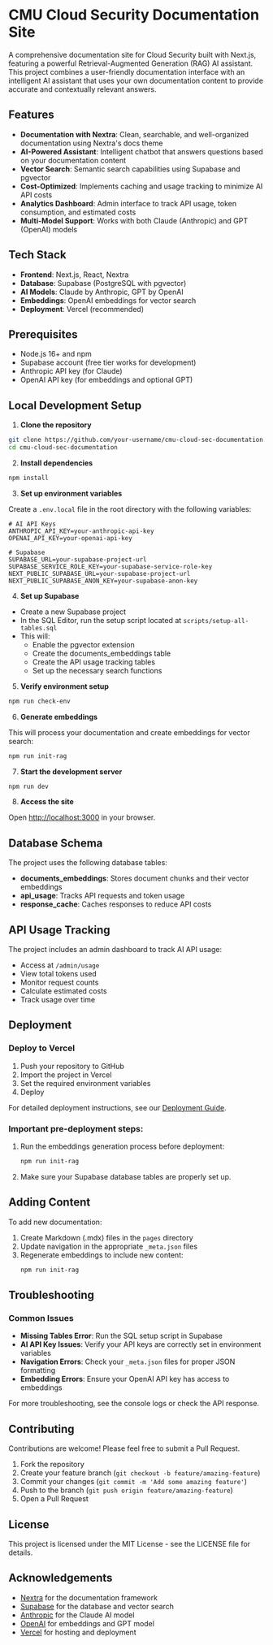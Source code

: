# CMU Cloud Security Documentation Site

A comprehensive documentation site for Cloud Security built with Next.js, featuring a powerful Retrieval-Augmented Generation (RAG) AI assistant. This project combines a user-friendly documentation interface with an intelligent AI assistant that uses your own documentation content to provide accurate and contextually relevant answers.

## Features

- **Documentation with Nextra**: Clean, searchable, and well-organized documentation using Nextra's docs theme
- **AI-Powered Assistant**: Intelligent chatbot that answers questions based on your documentation content
- **Vector Search**: Semantic search capabilities using Supabase and pgvector
- **Cost-Optimized**: Implements caching and usage tracking to minimize AI API costs
- **Analytics Dashboard**: Admin interface to track API usage, token consumption, and estimated costs
- **Multi-Model Support**: Works with both Claude (Anthropic) and GPT (OpenAI) models

## Tech Stack

- **Frontend**: Next.js, React, Nextra
- **Database**: Supabase (PostgreSQL with pgvector)
- **AI Models**: Claude by Anthropic, GPT by OpenAI
- **Embeddings**: OpenAI embeddings for vector search
- **Deployment**: Vercel (recommended)

## Prerequisites

- Node.js 16+ and npm
- Supabase account (free tier works for development)
- Anthropic API key (for Claude)
- OpenAI API key (for embeddings and optional GPT)

## Local Development Setup

1. **Clone the repository**

```bash
git clone https://github.com/your-username/cmu-cloud-sec-documentation.git
cd cmu-cloud-sec-documentation
```

2. **Install dependencies**

```bash
npm install
```

3. **Set up environment variables**

Create a `.env.local` file in the root directory with the following variables:

```
# AI API Keys
ANTHROPIC_API_KEY=your-anthropic-api-key
OPENAI_API_KEY=your-openai-api-key

# Supabase
SUPABASE_URL=your-supabase-project-url
SUPABASE_SERVICE_ROLE_KEY=your-supabase-service-role-key
NEXT_PUBLIC_SUPABASE_URL=your-supabase-project-url
NEXT_PUBLIC_SUPABASE_ANON_KEY=your-supabase-anon-key
```

4. **Set up Supabase**

- Create a new Supabase project
- In the SQL Editor, run the setup script located at `scripts/setup-all-tables.sql`
- This will:
  - Enable the pgvector extension
  - Create the documents_embeddings table
  - Create the API usage tracking tables
  - Set up the necessary search functions

5. **Verify environment setup**

```bash
npm run check-env
```

6. **Generate embeddings**

This will process your documentation and create embeddings for vector search:

```bash
npm run init-rag
```

7. **Start the development server**

```bash
npm run dev
```

8. **Access the site**

Open [http://localhost:3000](http://localhost:3000) in your browser.

## Database Schema

The project uses the following database tables:

- **documents_embeddings**: Stores document chunks and their vector embeddings
- **api_usage**: Tracks API requests and token usage
- **response_cache**: Caches responses to reduce API costs

## API Usage Tracking

The project includes an admin dashboard to track AI API usage:

- Access at `/admin/usage`
- View total tokens used
- Monitor request counts
- Calculate estimated costs
- Track usage over time

## Deployment

### Deploy to Vercel

1. Push your repository to GitHub
2. Import the project in Vercel
3. Set the required environment variables
4. Deploy

For detailed deployment instructions, see our [Deployment Guide](docs/deployment.md).

### Important pre-deployment steps:

1. Run the embeddings generation process before deployment:
   ```bash
   npm run init-rag
   ```
2. Make sure your Supabase database tables are properly set up.

## Adding Content

To add new documentation:

1. Create Markdown (.mdx) files in the `pages` directory
2. Update navigation in the appropriate `_meta.json` files
3. Regenerate embeddings to include new content:
   ```bash
   npm run init-rag
   ```

## Troubleshooting

### Common Issues

- **Missing Tables Error**: Run the SQL setup script in Supabase
- **AI API Key Issues**: Verify your API keys are correctly set in environment variables
- **Navigation Errors**: Check your `_meta.json` files for proper JSON formatting
- **Embedding Errors**: Ensure your OpenAI API key has access to embeddings

For more troubleshooting, see the console logs or check the API response.

## Contributing

Contributions are welcome! Please feel free to submit a Pull Request.

1. Fork the repository
2. Create your feature branch (`git checkout -b feature/amazing-feature`)
3. Commit your changes (`git commit -m 'Add some amazing feature'`)
4. Push to the branch (`git push origin feature/amazing-feature`)
5. Open a Pull Request

## License

This project is licensed under the MIT License - see the LICENSE file for details.

## Acknowledgements

- [Nextra](https://nextra.site/) for the documentation framework
- [Supabase](https://supabase.com/) for the database and vector search
- [Anthropic](https://www.anthropic.com/) for the Claude AI model
- [OpenAI](https://openai.com/) for embeddings and GPT model
- [Vercel](https://vercel.com/) for hosting and deployment
